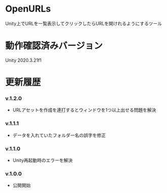 # OpenURLs
Unity上でURLを一覧表示してクリックしたらURLを開けれるようにするツール

# 動作確認済みバージョン
Unity 2020.3.21f1

# 更新履歴

### v.1.2.0
* URLアセットを作成を連打するとウィンドウを1つ以上出せる問題を解決

### v.1.1.1
* データを入れていたフォルダー名の誤字を修正

### v.1.1.0
* Unity再起動時のエラーを解決

### v.1.0.0
* 公開開始
